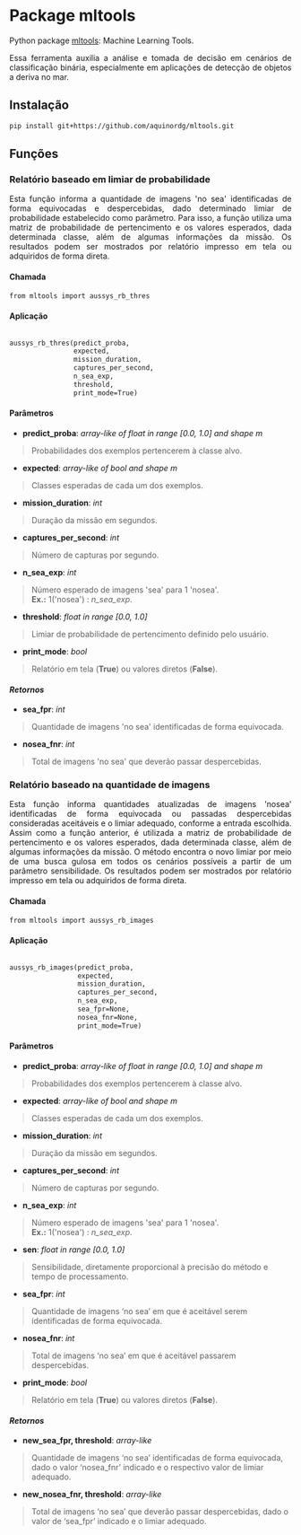 # Package mltools

Python package [mltools](https://github.com/aquinordg/mltools): Machine Learning Tools.

<div style="text-align: justify"> Essa ferramenta auxilia a análise e tomada de decisão em cenários de classificação binária, especialmente em aplicações de detecção de objetos a deriva no mar. </div>

## Instalação

```markdown
pip install git+https://github.com/aquinordg/mltools.git
```

## Funções

### Relatório baseado em limiar de probabilidade

<div style="text-align: justify"> Esta função informa a quantidade de imagens 'no sea' identificadas de forma equivocadas e despercebidas, dado determinado limiar de probabilidade estabelecido como parâmetro. Para isso, a função utiliza uma matriz de probabilidade de pertencimento e os valores esperados, dada determinada classe, além de algumas informações da missão. Os resultados podem ser mostrados por relatório impresso em tela ou adquiridos de forma direta. </div>

#### Chamada

```markdown
from mltools import aussys_rb_thres
```

#### Aplicação

```markdown

aussys_rb_thres(predict_proba,
                expected,
                mission_duration,
                captures_per_second,
                n_sea_exp,
                threshold,
                print_mode=True)

```

#### Parâmetros

* **predict_proba**: _array-like of float in range [0.0, 1.0] and shape m_<br/>
> Probabilidades dos exemplos pertencerem à classe alvo.

* **expected**: _array-like of bool and shape m_<br/>
> Classes esperadas de cada um dos exemplos.

* **mission_duration**: _int_<br/>
> Duração da missão em segundos.

* **captures_per_second**: _int_<br/>
> Número de capturas por segundo.

* **n_sea_exp**: _int_<br/>
> Número esperado de imagens 'sea' para 1 'nosea'. <br/>
> **Ex.:** 1('nosea') : _n_sea_exp_.

* **threshold**: _float in range [0.0, 1.0]_<br/>
> Limiar de probabilidade de pertencimento definido pelo usuário.

* **print_mode**: _bool_<br/>
> Relatório em tela (**True**) ou valores diretos (**False**).

#### _Retornos_

* **sea_fpr**: _int_<br/>
> Quantidade de imagens 'no sea' identificadas de forma equivocada.

* **nosea_fnr**: _int_<br/>
> Total de imagens 'no sea' que deverão passar despercebidas.

### Relatório baseado na quantidade de imagens

<div style="text-align: justify"> Esta função informa quantidades atualizadas de imagens 'nosea' identificadas de forma equivocada ou passadas despercebidas consideradas aceitáveis e o limiar adequado, conforme a entrada escolhida. Assim como a função anterior, é utilizada a matriz de probabilidade de pertencimento e os valores esperados, dada determinada classe, além de algumas informações da missão. O método encontra o novo limiar por meio de uma busca gulosa em todos os cenários possíveis a partir de um parâmetro sensibilidade. Os resultados podem ser mostrados por relatório impresso em tela ou adquiridos de forma direta. </div>

#### Chamada

```markdown
from mltools import aussys_rb_images
```

#### Aplicação
```markdown

aussys_rb_images(predict_proba,
                 expected,
                 mission_duration,
                 captures_per_second,
                 n_sea_exp,
                 sea_fpr=None,
                 nosea_fnr=None,
                 print_mode=True)

```
#### Parâmetros

* **predict_proba**: _array-like of float in range [0.0, 1.0] and shape m_<br/>
> Probabilidades dos exemplos pertencerem à classe alvo.

* **expected**: _array-like of bool and shape m_<br/>
> Classes esperadas de cada um dos exemplos.

* **mission_duration**: _int_<br/>
> Duração da missão em segundos.

* **captures_per_second**: _int_<br/>
> Número de capturas por segundo.

* **n_sea_exp**: _int_<br/>
> Número esperado de imagens 'sea' para 1 'nosea'. <br/>
> **Ex.:** 1('nosea') : _n_sea_exp_.

* **sen**: _float in range [0.0, 1.0]_<br/>
> Sensibilidade, diretamente proporcional à precisão do método e tempo de processamento.

* **sea_fpr**: _int_<br/>
> Quantidade de imagens ‘no sea’ em que é aceitável serem identificadas de forma equivocada.

* **nosea_fnr**: _int_<br/>
> Total de imagens ‘no sea’ em que é aceitável passarem despercebidas.

* **print_mode**: _bool_<br/>
> Relatório em tela (**True**) ou valores diretos (**False**).

#### _Retornos_

* **new_sea_fpr, threshold**: _array-like_<br/>
> Quantidade de imagens ‘no sea’ identificadas de forma equivocada, dado o valor ‘nosea_fnr’ indicado e o respectivo valor de limiar adequado.

* **new_nosea_fnr, threshold**: _array-like_<br/>
> Total de imagens ‘no sea’ que deverão passar despercebidas, dado o valor de ‘sea_fpr’ indicado e o limiar adequado.
